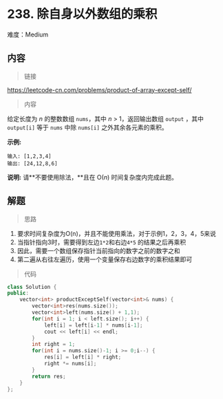 # 238. 除自身以外数组的乘积

难度：Medium

## 内容

> 链接

https://leetcode-cn.com/problems/product-of-array-except-self/

> 内容

给定长度为 *n* 的整数数组 `nums`，其中 *n* > 1，返回输出数组 `output` ，其中 `output[i]` 等于 `nums` 中除 `nums[i]` 之外其余各元素的乘积。

**示例:**

```
输入: [1,2,3,4]
输出: [24,12,8,6]
```

**说明:** 请**不要使用除法，**且在 O(*n*) 时间复杂度内完成此题。

## 解题

> 思路

1. 要求时间复杂度为O(n)，并且不能使用乘法，对于示例1，2，3，4，5来说
2. 当指针指向3时，需要得到左边`1*2`和右边`4*5` 的结果之后再乘积
3. 因此，需要一个数组保存指针当前指向的数字之前的数字之和
4. 第二遍从右往左遍历，使用一个变量保存右边数字的乘积结果即可

> 代码

```c++
class Solution {
public:
    vector<int> productExceptSelf(vector<int>& nums) {
        vector<int>res(nums.size());
        vector<int>left(nums.size() + 1,1);
        for(int i = 1; i < left.size(); i++) {
            left[i] = left[i-1] * nums[i-1];
            cout << left[i] << endl;
        }
        int right = 1;
        for(int i = nums.size()-1; i >= 0;i--) {
            res[i] = left[i] * right;
            right *= nums[i];
        }
        return res;
    }
};
```

